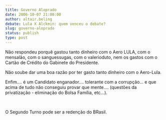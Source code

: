 ```yaml
---
title: Governo Aloprado
date: 2006-10-07 21:00:00
author: altair.beling
debate: Lula X Alckmin: quem venceu o debate?
slug: governo-aloprado
status: publish 
type: post
---
```


Não respondeu porquê gastou tanto dinheiro com o Aero LULA, com o mensalão, com o sanguessugas, com o valerioduto, nem os gastos com o Cartão de Crédito do Gabinete do Presidente.


Não soube dar uma boa razão por ter gasto tanto dinheiro com o Aero-Lula.


  
Enfim.... é um Candidato enganador.... tolerante com a corrupção... e que acima de tudo não conseguiu provar que mente.... (questões da privatização - eliminação do Bolsa Família, etc...).


 


O Segundo Turno pode ser a redenção do BRasil.


 


 


